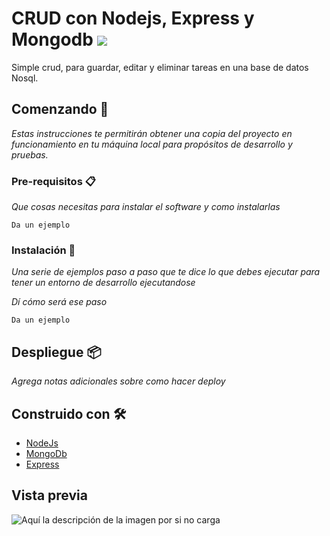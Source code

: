 # CRUD con Nodejs, Express y Mongodb  <img src='https://bettercodehub.com/edge/badge/Feermoya/crud-node-mongo?branch=master'>



Simple crud, para guardar, editar y eliminar tareas en una base de datos Nosql.

## Comenzando 🚀

_Estas instrucciones te permitirán obtener una copia del proyecto en funcionamiento en tu máquina local para propósitos de desarrollo y pruebas._




### Pre-requisitos 📋

_Que cosas necesitas para instalar el software y como instalarlas_

```
Da un ejemplo
```

### Instalación 🔧

_Una serie de ejemplos paso a paso que te dice lo que debes ejecutar para tener un entorno de desarrollo ejecutandose_

_Dí cómo será ese paso_

```
Da un ejemplo
```



## Despliegue 📦

_Agrega notas adicionales sobre como hacer deploy_

## Construido con 🛠️


* [NodeJs](https://nodejs.org/es/) 
* [MongoDb](https://www.mongodb.com/es) 
* [Express](https://expressjs.com/es/)

## Vista previa

![Aquí la descripción de la imagen por si no carga](https://github.com/Feermoya/crud-node-mongo/blob/master/screenshot.png)


